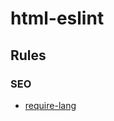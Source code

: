 # html-eslint

## Rules

### SEO
* [require-lang](/packages/eslint-plugin/docs/rules/require-lang.md)
